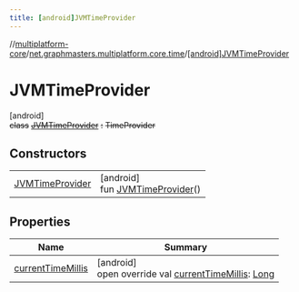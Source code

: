 ```yaml
---
title: [android]JVMTimeProvider
---
```

//[multiplatform-core](../../../index.html)/[net.graphmasters.multiplatform.core.time](../index.html)/[[android]JVMTimeProvider](index.html)



# JVMTimeProvider



[android]\
~~class~~ [~~JVMTimeProvider~~](index.html) ~~:~~ ~~TimeProvider~~



## Constructors


| | |
|---|---|
| [JVMTimeProvider](-j-v-m-time-provider.html) | [android]<br>fun [JVMTimeProvider](-j-v-m-time-provider.html)() |


## Properties


| Name | Summary |
|---|---|
| [currentTimeMillis](current-time-millis.html) | [android]<br>open override val [currentTimeMillis](current-time-millis.html): [Long](https://kotlinlang.org/api/latest/jvm/stdlib/kotlin/-long/index.html) |

